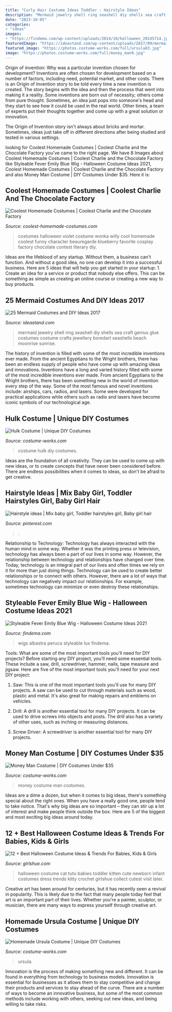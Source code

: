```yaml
---
title: "Curly Hair Costume Ideas Toddler : Hairstyle Ideas"
description: "Mermaid jewelry shell ring seashell diy shells sea craft genius glue costumes costume crafts jewellery boredart seashells beach moonrise sunrise"
date: "2023-10-05"
categories:
- "ideas"
images:
- "https://findema.com/wp-content/uploads/2014/10/halloween_20145714.jpg"
featuredImage: "https://ideastand.com/wp-content/uploads/2017/09/mermaid-costume-diy/11-mermaid-costume-diy-ideas-tutorials.jpg"
featured_image: "https://photos.costume-works.com/full/ursula83.jpg"
image: "https://photos.costume-works.com/full/money_man9.jpg"
---
```



Origin of invention: Why was a particular invention chosen for development?
Inventions are often chosen for development based on a number of factors, including need, potential market, and other costs. There is an Origin of Invention story to be told every time a new invention is created. The story begins with the idea and then the process that went into making it a reality. 
Some inventions are born out of necessity; others come from pure thought. Sometimes, an idea just pops into someone's head and they start to see how it could be used in the real world. Other times, a team of experts put their thoughts together and come up with a great solution or innovation. 

The Origin of Invention story isn't always about bricks and mortar. Sometimes, ideas just take off in different directions after being studied and tested in various settings.

	

		
looking for Coolest Homemade Costumes | Coolest Charlie and the Chocolate Factory you've came to the right page. We have 8 Images about Coolest Homemade Costumes | Coolest Charlie and the Chocolate Factory like Styleable Fever Emily Blue Wig - Halloween Costume Ideas 2021, Coolest Homemade Costumes | Coolest Charlie and the Chocolate Factory and also Money Man Costume | DIY Costumes Under $35. Here it is:
		
    
## Coolest Homemade Costumes | Coolest Charlie And The Chocolate Factory

<img loading=lazy src="http://www.coolest-homemade-costumes.com/files/2014/10/violet-1.jpg" onerror="this.onerror=null;this.src='https://tse1.mm.bing.net/th?id=OIP.zLRFQj7-Z0e-fdOUBvy-hAHaMU&amp;pid=15.1';" alt="Coolest Homemade Costumes | Coolest Charlie and the Chocolate Factory">

_Source: coolest-homemade-costumes.com_

>costumes halloween violet costume wonka willy cool homemade coolest funny character beauregarde blueberry favorite cosplay factory chocolate contest literary diy. 

	

Ideas are the lifeblood of any startup. Without them, a business can't function. And without a good idea, no one can develop it into a successful business. Here are 5 ideas that will help you get started in your startup: 1. Create an idea for a service or product that nobody else offers. This can be something as simple as creating an online course or creating a new way to buy products. 
    
## 25 Mermaid Costumes And DIY Ideas 2017

<img loading=lazy src="https://ideastand.com/wp-content/uploads/2017/09/mermaid-costume-diy/11-mermaid-costume-diy-ideas-tutorials.jpg" onerror="this.onerror=null;this.src='https://tse1.mm.bing.net/th?id=OIP.j-oitD23LIqViHeXTVWjBgHaJ4&amp;pid=15.1';" alt="25 Mermaid Costumes and DIY Ideas 2017">

_Source: ideastand.com_

>mermaid jewelry shell ring seashell diy shells sea craft genius glue costumes costume crafts jewellery boredart seashells beach moonrise sunrise. 

	

The history of invention is filled with some of the most incredible inventions ever made. From the ancient Egyptians to the Wright brothers, there has been an endless supply of people who have come up with amazing ideas and innovations.
Inventions have a long and varied history filled with some of the most incredible inventions ever made. From ancient Egyptians to the Wright brothers, there has been something new in the world of invention every step of the way. Some of the most famous and novel inventions include: airships, cars, radios, and lasers. Some were developed for practical applications while others such as radio and lasers have become iconic symbols of our technological age.

    
## Hulk Costume | Unique DIY Costumes

<img loading=lazy src="https://photos.costume-works.com/full/hulk19.jpg" onerror="this.onerror=null;this.src='https://tse2.mm.bing.net/th?id=OIP.KuJqj1ACniWS1bVBaErXPQHaMe&amp;pid=15.1';" alt="Hulk Costume | Unique DIY Costumes">

_Source: costume-works.com_

>costume hulk diy costumes. 

	

Ideas are the foundation of all creativity. They can be used to come up with new ideas, or to create concepts that have never been considered before. There are endless possibilities when it comes to ideas, so don't be afraid to get creative.

    
## Hairstyle Ideas | Mix Baby Girl, Toddler Hairstyles Girl, Baby Girl Hair

<img loading=lazy src="https://i.pinimg.com/736x/6b/f8/81/6bf881f46c3f83c5c5c82917b64f39fa.jpg" onerror="this.onerror=null;this.src='https://tse3.mm.bing.net/th?id=OIP.kUfh-alnIG1BO6b-eJEn2gHaJ5&amp;pid=15.1';" alt="Hairstyle ideas | Mix baby girl, Toddler hairstyles girl, Baby girl hair">

_Source: pinterest.com_

>. 

	

Relationship to Technology:
Technology has always interacted with the human mind in some way. Whether it was the printing press or television, technology has always been a part of our lives in some way. However, the relationship between technology and relationships have changed over time. 
Today, technology is an integral part of our lives and often times we rely on it for more than just doing things. Technology can be used to create better relationships or to connect with others. However, there are a lot of ways that technology can negatively impact our relationships. For example, sometimes technology can minimize or even destroy these relationships.

    
## Styleable Fever Emily Blue Wig - Halloween Costume Ideas 2021

<img loading=lazy src="https://findema.com/wp-content/uploads/2014/10/halloween_20145714.jpg" onerror="this.onerror=null;this.src='https://tse2.mm.bing.net/th?id=OIP.d4fUtNtAL9OoD9Sre4SDfQHaKl&amp;pid=15.1';" alt="Styleable Fever Emily Blue Wig - Halloween Costume Ideas 2021">

_Source: findema.com_

>wigs albastra peruca styleable lux findema. 

	

Tools: What are some of the most important tools you'll need for DIY projects?
Before starting any DIY project, you'll need some essential tools. These include a saw, drill, screwdriver, hammer, nails, tape measure and jigsaw. Here are five of the most important tools you'll need for your next DIY project: 
1) Saw: This is one of the most important tools you'll use for many DIY projects. A saw can be used to cut through materials such as wood, plastic and metal. It's also great for making repairs and emblems on vehicles. 

2) Drill: A drill is another essential tool for many DIY projects. It can be used to drive screws into objects and posts. The drill also has a variety of other uses, such as inching or measuring distances. 

3) Screw Driver: A screwdriver is another essential tool for many DIY projects.

    
## Money Man Costume | DIY Costumes Under $35

<img loading=lazy src="https://photos.costume-works.com/full/money_man9.jpg" onerror="this.onerror=null;this.src='https://tse2.mm.bing.net/th?id=OIP.HkdB1o759vB6U5BREFAX7AHaNf&amp;pid=15.1';" alt="Money Man Costume | DIY Costumes Under $35">

_Source: costume-works.com_

>money costume man costumes. 

	

Ideas are a dime a dozen, but when it comes to big ideas, there's something special about the right ones. When you have a really good one, people tend to take notice. That's why big ideas are so important – they can stir up a lot of interest and make people think outside the box. Here are 5 of the biggest and most exciting big ideas around today.

    
## 12 + Best Halloween Costume Ideas &amp; Trends For Babies, Kids &amp; Girls

<img loading=lazy src="http://www.girlshue.com/wp-content/uploads/2014/09/12-Best-Halloween-Costume-Ideas-Trends-For-Babies-Kids-Girls-2014-5.jpg" onerror="this.onerror=null;this.src='https://tse2.mm.bing.net/th?id=OIP.mjWQkVvh525a2IVjNN6tYAHaLH&amp;pid=15.1';" alt="12 + Best Halloween Costume Ideas &amp; Trends For Babies, Kids &amp; Girls">

_Source: girlshue.com_

>halloween costume cat tutu babies toddler kitten cute newborn infant costumes dress trends kitty crochet girlshue collect cutest visit later. 

	

Creative art has been around for centuries, but it has recently seen a revival in popularity. This is likely due to the fact that many people today feel that art is an important part of their lives. Whether you're a painter, sculptor, or musician, there are many ways to express yourself through creative art.

    
## Homemade Ursula Costume | Unique DIY Costumes

<img loading=lazy src="https://photos.costume-works.com/full/ursula83.jpg" onerror="this.onerror=null;this.src='https://tse4.mm.bing.net/th?id=OIP.PdbOLHE0tsXk0aJwrJirMwHaKr&amp;pid=15.1';" alt="Homemade Ursula Costume | Unique DIY Costumes">

_Source: costume-works.com_

>ursula. 

	

Innovation is the process of making something new and different. It can be found in everything from technology to business models. Innovation is essential for businesses as it allows them to stay competitive and change their products and services to stay ahead of the curve. There are a number of ways to become an innovative business, but some of the most common methods include working with others, seeking out new ideas, and being willing to take risks.

